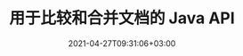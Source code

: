 ---
############################# Static ############################
layout: "product"
date: 2021-04-27T09:31:06+03:00
draft: false

product: "Comparison"
product_tag: "comparison"
platform: "Java"
platform_tag: "java"

############################# Head ############################
head_title: "Java 文档比较 API |比较 PDF Word Excel HTML 的文本和样式"
head_description: "Java 文档比较 API 用于比较和合并 Word Excel PPTX OpenOffice、Web、PDF、AutoCAD 和其他文件格式。将文档与跟踪更改进行比较."

############################# Header ############################
title: "用于比较和合并文档的 Java API"
description: "构建 Java 应用程序以有效地比较内容和文本样式，以检查所有行业标准文档和图像文件格式的差异."
button:
    enable: true
    icon: "fas fa-arrow-down"
    label: "下载免费试用版"
    link: "https://downloads.groupdocs.com/comparison/java"

############################# SubMenu ############################
submenu:
    enable: true
    
    left:
        img_alt: "GroupDocs.Comparison for Java"
        image: "/border/groupdocs-comparison-java.svg"
        product: "GroupDocs.Comparison"
        platform: "Java"

    middle:
        button:
            # button loop
            - link: "#overview"
              text: "概述"

            # button loop
            - link: "#features"
              text: "特征"

            # button loop
            - link: "#support"
              text: "Support"

            # button loop
            - link: "https://products.groupdocs.app/comparison"
              text: "Live Demo"

            # button loop
            - link: "https://purchase.groupdocs.com/pricing/comparison/java"
              text: "价钱"

    right:
        link_download: "https://downloads.groupdocs.com/comparison"
        link_learn: "https://docs.groupdocs.com/comparison/java/"
        link_buy: "https://purchase.groupdocs.com"

############################# Overview ############################
overview:
    enable: true
    content: |
      GroupDocs.Comparison for Java 是最灵活和易于使用的 API，有助于在 Java 环境中开发文档比较应用程序。差异检查器和文档合并 API 使您能够检测相似文档格式之间的内容变化和差异以及文本样式。它支持比较所有行业标准文档格式，例如 PDF、HTML、微软办公软件 Word、Excel 电子表格、PowerPoint 演示文稿、Outlook 电子邮件、Visio 图表、OpenDocument、AutoCAD 和图像。使用更改跟踪功能，源文档和目标文档之间的差异摘要将呈现在一个全面的比较文档中。 GroupDocs.Comparison for Java API 允许通过文件和流获取和保存简单的、受密码保护的以及加密的文档。  
        
      GroupDocs.Comparison for Java 不需要在系统上安装任何外部软件。它与所有 Java 版本兼容，并支持能够运行 Java 运行时的流行操作系统（Windows、Linux、MacOS）。
    tabs:
      enable: true
      
      ## TAB ONE ##
      tab_one:
        description: |
          以下是 Java 的 GroupDocs.Comparison 概述：
      
        right:
          enable: true
          icon: "fab fa-html5"
          title: "概述"
          content: |
            * 比较内容和样式
            * 获取比较摘要
            * 接受/拒绝 Word 中的更改
            * 合并和比较 3 个 Word 文件
            * 支持流
            * 通过流进行文件类型检测
            * 比较受保护的文件
            * 比较加密文件
            * 将比较另存为图像
            * 比较 Word 中的特定页面
            * 比较 PDF 中的水印
            * 应用/放弃更改
      
      ## TAB TWO ##
      tab_two:
        description: |
          GroupDocs.Comparison for Java 支持所有流行的 [文档文件格式](https://docs.groupdocs.com/comparison/java/supported-document-formats/)，包括：微软办公软件、图像、图表等。
        left:
          enable: true
          table:
            # table loop
            - title: "Microsoft Office"
              content: |
                * **Word:** [DOC](https://products.groupdocs.com/comparison/java/doc/), [DOCX](https://products.groupdocs.com/comparison/java/docx/), [DOCM](https://products.groupdocs.com/comparison/java/docm/), [DOT](https://products.groupdocs.com/comparison/java/dot/), [DOTX](https://products.groupdocs.com/comparison/java/dotx/), [DOTM](https://products.groupdocs.com/comparison/java/dotm/), [RTF](https://products.groupdocs.com/comparison/java/rtf/), [TXT](https://products.groupdocs.com/comparison/java/txt/)
                * **Excel:** [XLS](https://products.groupdocs.com/comparison/java/xls/), [XLSX](https://products.groupdocs.com/comparison/java/xlsx/), [XLSM](https://products.groupdocs.com/comparison/java/xlsm/), [XLSB](https://products.groupdocs.com/comparison/java/xlsb/), [XLTM](https://products.groupdocs.com/comparison/java/xltm/), [XLT](https://products.groupdocs.com/comparison/java/xlt/), [XLTM](https://products.groupdocs.com/comparison/java/xltm/), [XLTX](https://products.groupdocs.com/comparison/java/xltx/), [XLAM](https://products.groupdocs.com/comparison/java/xlam/), [SXC](https://products.groupdocs.com/comparison/java/sxc/), [SpreadsheetML](https://products.groupdocs.com/comparison/java/xml/)
                * **PowerPoint:** [PPT](https://products.groupdocs.com/comparison/java/ppt/), [PPTX](https://products.groupdocs.com/comparison/java/pptx/), [PPS](https://products.groupdocs.com/comparison/java/pps/), [PPSX](https://products.groupdocs.com/comparison/java/ppsx/), [PPSM](https://products.groupdocs.com/comparison/java/ppsm/), [POT](https://products.groupdocs.com/comparison/java/pot/), [POTM](https://products.groupdocs.com/comparison/java/potm/), [POTX](https://products.groupdocs.com/comparison/java/potx/), [PPTM](https://products.groupdocs.com/comparison/java/pptm/)
                * **Visio:** [VSD](https://products.groupdocs.com/comparison/java/vsd/), [VDX](https://products.groupdocs.com/comparison/java/vdx/), [VSS](https://products.groupdocs.com/comparison/java/vss/), [VSSX](https://products.groupdocs.com/comparison/java/vssx/), [VSX](https://products.groupdocs.com/comparison/java/vsx/), [VST](https://products.groupdocs.com/comparison/java/vst/), [VSTX](https://products.groupdocs.com/comparison/java/vstx/), [VTX](https://products.groupdocs.com/comparison/java/vtx/), [VSDX](https://products.groupdocs.com/comparison/java/vsdx/), [VDW](https://products.groupdocs.com/comparison/java/vdw/), [VSTM](https://products.groupdocs.com/comparison/java/vstm/), [VSSM](https://products.groupdocs.com/comparison/java/vssm/), [VSDM](https://products.groupdocs.com/comparison/java/vsdm/)
                * **Outlook:** [MSG](https://products.groupdocs.com/comparison/java/msg/), [EML](https://products.groupdocs.com/comparison/java/eml/), [EMLX](https://products.groupdocs.com/comparison/java/emlx/), [PST](https://products.groupdocs.com/comparison/java/pst/), [OST](https://products.groupdocs.com/comparison/java/ost/)
                * **OneNote:** [ONE](https://products.groupdocs.com/comparison/java/one/)

        right:
          enable: true
          table:
            # table loop
            - title: "其他格式"
              content: |
                * **Portable**: [PDF](/comparison/java/pdf/) (PDF/A-1a, PDF/A-1b, PDF/A-2a)
                * **OpenDocument**: [ODT](/comparison/java/odt/), [ODS](/comparison/java/ods/), [ODP](/comparison/java/odp/)
                * **Images**: [BMP](/comparison/java/bmp/), [JPG](/comparison/java/jpg/), [JPEG](/comparison/java/jpeg/), [TIFF](/comparison/java/tiff/), [TIF](/comparison/java/tif/), [PNG](/comparison/java/png/), [GIF](/comparison/java/gif/), [DCM](/comparison/java/dcm/), [DICOM](/comparison/java/dicom/)
                * **AutoCAD**: [DWG](/comparison/java/dwg/), [DXF](/comparison/java/dxf/), [CAD](/comparison/java/cad/)
                * **Other**: [HTM](/comparison/java/htm/), [HTML](/comparison/java/html/), [CSV](/comparison/java/csv/), [DJVU](/comparison/java/djvu/), [OTP](/comparison/java/otp/), [OTT](/comparison/java/ott/)

      ## TAB THREE ##
      tab_three:
        description: |
          GroupDocs.Comparison for Java 支持以下框架、框架和管理器:
      
        left:
          enable: true
          table:
            # table loop
            - icon: "fab fa-windows"
              title: "操作系统"
              content: |
                * Microsoft Windows Desktop
                * Microsoft Windows Server
                * Linux
                * MacOS

            # table loop
            - icon: "fas fa-code"
              title: "支持的框架"
              content: |
                * Java 7 (1.7) 及更高版本

        right:
          enable: true
          table:
            # table loop
            - icon: "fas fa-cogs"
              title: "开发环境"
              content: |
                * NetBeans
                * IntelliJ IDEA
                * Eclipse
            # table loop
            - icon: "fas fa-tools"
              title: "构建自动化工具"
              content: |
                * Maven

############################# Features ############################
features:
    enable: true
    title: "GroupDocs.Java 特性比较"

    feature:
      # feature loop
      - icon: "fas fa-copy"
        content: "比较和识别内容和文本样式的变化"

      # feature loop
      - icon: "fas fa-eye"
        content: "保存比较文档的汇总比较列表"

      # feature loop
      - icon: "fas fa-bolt"
        content: "比较 Word 文档的特定页面"
      
      # feature loop
      - icon: "fas fa-file-powerpoint"
        content: "合并多达 3 个 Microsoft Word 文件以比较支持“跟踪更改”"

      # feature loop
      - icon: "fas fa-code"
        content: "在比较期间轻松发现哪些更改来自哪个文档"

      # feature loop
      - icon: "fas fa-cloud"
        content: "支持读取源文档并通过流发送结果文档"

      # feature loop
      - icon: "fas fa-remove-format"
        content: "从流中获取时检测文件格式的类型"

      # feature loop
      - icon: "fas fa-comment-slash"
        content: "比较受密码保护的文档"

      # feature loop
      - icon: "fas fa-location-arrow"
        content: "将比较结果另存为图像"

      # feature loop
      - icon: "fas fa-border-all"
        content: "比较不同的文件格式作为图像"

      # feature loop
      - icon: "fas fa-wrench"
        content: "比较 PDF 文档中的水印"

      # feature loop
      - icon: "fas fa-columns"
        content: "比较文件或流中的文档并通过流或文件发送结果文档"

      # feature loop
      - icon: "fas fa-file-word"
        content: "比较 Word、PDF 或 Excel 文件后接受或放弃更改"

      # feature loop
      - icon: "fas fa-envelope"
        content: "通过文件或流比较加密文档"

      # feature loop
      - icon: "fas fa-print"
        content: "比较操作的计量许可选项"

      # feature loop
      - icon: "fas fa-file-archive"
        content: "比较 PDF、Word、Excel、PowerPoint 和 Note 文档时突出显示标记更改的文本"

      # feature loop
      - icon: "fas fa-lock"
        content: "计算 PDF、PowerPoint 幻灯片和图表中更改的正确坐标"

      # feature loop
      - icon: "fas fa-file-code"
        content: "比较多个（两个以上）PDF、Excel、OneNote、图表、电子邮件和文本文档"
      
      # feature loop
      - icon: "fas fa-fill-drip"
        content: "比较支持的文件格式的页眉和页脚"

      # feature loop
      - icon: "fas fa-file-excel"
        content: "比较文档并将不同格式的文档页面保存为图像"

    more_feature:
      # more_feature_loop
      - title: "使用 Java API 轻松比较文档"
        content: |
          通过 GroupDocs.Comparison for Java API，您可以轻松比较支持格式的文档以发现它们之间的差异。以下示例显示了如何使用 Java 比较两个 Microsoft Word 文档：
          
          ```java
          try (Comparer comparer = new Comparer("D:\\source.pdf")) {
              comparer.add("D:\\target.pdf");
              comparer.compare("D:\\result.pdf");
          }
          ```
      # more_feature_loop
      - title: "指定比较详细级别"
        content: "GroupDocs.Comparison for Java 允许您在三个层次上比较文档。您可以将比较强度设置为低（逐字比较文本，成像网格的精度 = 50）、中（逐个字符比较文本，成像网格的精度 = 100）或高（逐个字符比较文本，成像精度网格 = 150)."

      # more_feature_loop
      - title: "比较文本样式"
        content: |
            除了文档内容，Java API 的 GroupDocs.Comparison 还允许比较文本样式. 字体名称、大小、颜色、样式（粗体、斜体、下划线、小型大写字母和超链接）以及如果适用的话，还可以比较底色以检查比较文档之间的差异，同时比较单词和字符。对于段落比较，还可以比较对齐方式、缩进（左缩进、右缩进）、间距（后空格、前空格）、首行缩进和行距。同样，只要适用，页面的其他部分也可以通过 GroupDocs.Comparison for Java API 进行比较。这些部分包括页脚距离、页边距（左、右、上、下）、页面高度、页面方向、边框颜色和线宽

############################# Support ############################
support:
    enable: true

############################# Solutions ############################
solutions:
    enable: true
    title: "GroupDocs.Comparison 为其他流行的开发环境提供文档查看 API"

    solution:
        - img_alt: "GroupDocs.Comparison for .NET"
          image: "/border/groupdocs-comparison-net.svg"
          product: "GroupDocs.Comparison"
          platform: ".NET"
          link: "/comparison/net/"

############################# Back to top ###############################
back_to_top:
  enable: true
---